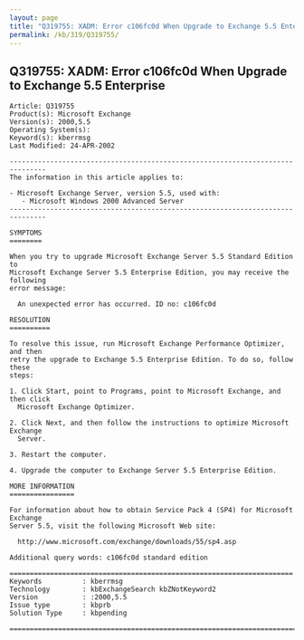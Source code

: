 ```yaml
---
layout: page
title: "Q319755: XADM: Error c106fc0d When Upgrade to Exchange 5.5 Enterprise"
permalink: /kb/319/Q319755/
---
```


## Q319755: XADM: Error c106fc0d When Upgrade to Exchange 5.5 Enterprise

	Article: Q319755
	Product(s): Microsoft Exchange
	Version(s): 2000,5.5
	Operating System(s): 
	Keyword(s): kberrmsg
	Last Modified: 24-APR-2002
	
	-------------------------------------------------------------------------------
	The information in this article applies to:
	
	- Microsoft Exchange Server, version 5.5, used with:
	   - Microsoft Windows 2000 Advanced Server 
	-------------------------------------------------------------------------------
	
	SYMPTOMS
	========
	
	When you try to upgrade Microsoft Exchange Server 5.5 Standard Edition to
	Microsoft Exchange Server 5.5 Enterprise Edition, you may receive the following
	error message:
	
	  An unexpected error has occurred. ID no: c106fc0d
	
	RESOLUTION
	==========
	
	To resolve this issue, run Microsoft Exchange Performance Optimizer, and then
	retry the upgrade to Exchange 5.5 Enterprise Edition. To do so, follow these
	steps:
	
	1. Click Start, point to Programs, point to Microsoft Exchange, and then click
	  Microsoft Exchange Optimizer.
	
	2. Click Next, and then follow the instructions to optimize Microsoft Exchange
	  Server.
	
	3. Restart the computer.
	
	4. Upgrade the computer to Exchange Server 5.5 Enterprise Edition.
	
	MORE INFORMATION
	================
	
	For information about how to obtain Service Pack 4 (SP4) for Microsoft Exchange
	Server 5.5, visit the following Microsoft Web site:
	
	  http://www.microsoft.com/exchange/downloads/55/sp4.asp
	
	Additional query words: c106fc0d standard edition
	
	======================================================================
	Keywords          : kberrmsg 
	Technology        : kbExchangeSearch kbZNotKeyword2
	Version           : :2000,5.5
	Issue type        : kbprb
	Solution Type     : kbpending
	
	=============================================================================
	
